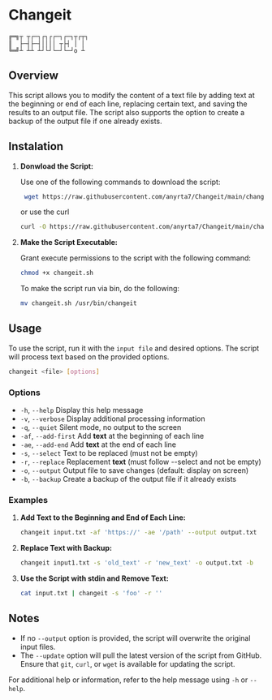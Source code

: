 # **Changeit**

``` text
╔═╗┬ ┬┌─┐┌┐┌┌─┐┌─┐┬┌┬┐
║  ├─┤├─┤││││ ┬├┤ │ │ 
╚═╝┴ ┴┴ ┴┘└┘└─┘└─┘o ┴
```

## Overview

This script allows you to modify the content of a text file by adding text at the beginning or end of each line, replacing certain text, and saving the results to an output file. The script also supports the option to create a backup of the output file if one already exists.

## Instalation

1. **Donwload the Script:**

   Use one of the following commands to download the script:

   ```bash
    wget https://raw.githubusercontent.com/anyrta7/Changeit/main/changeit.sh
    ```

    or use the curl

    ```bash
    curl -O https://raw.githubusercontent.com/anyrta7/Changeit/main/changeit.sh
    ```

2. **Make the Script Executable:**

    Grant execute permissions to the script with the following command:

    ```bash
    chmod +x changeit.sh
    ```

    To make the script run via bin, do the following:

    ```bash
    mv changeit.sh /usr/bin/changeit
    ```

## Usage

To use the script, run it with the `input file` and desired options. The script will process text based on the provided options.

```bash
changeit <file> [options]
```

### Options

- `-h`,  `--help` Display this help message
- `-v`,  `--verbose` Display additional processing information
- `-q`,  `--quiet` Silent mode, no output to the screen
- `-af`, `--add-first` Add **text** at the beginning of each line
- `-ae`, `--add-end` Add **text** at the end of each line
- `-s`,  `--select` Text to be replaced (must not be empty)
- `-r`,  `--replace` Replacement **text** (must follow --select and not be empty)
- `-o`,  `--output` Output file to save changes (default: display on screen)
- `-b`,  `--backup` Create a backup of the output file if it already exists

### Examples

1. **Add Text to the Beginning and End of Each Line:**

    ```bash
    changeit input.txt -af 'https://' -ae '/path' --output output.txt
    ```

2. **Replace Text with Backup:**

    ```bash
    changeit input1.txt -s 'old_text' -r 'new_text' -o output.txt -b
    ```

3. **Use the Script with stdin and Remove Text:**

    ```bash
    cat input.txt | changeit -s 'foo' -r ''
    ```

## Notes

- If no `--output` option is provided, the script will overwrite the original input files.
- The `--update` option will pull the latest version of the script from GitHub. Ensure that `git`, `curl`, or `wget` is available for updating the script.

For additional help or information, refer to the help message using `-h` or `--help`.